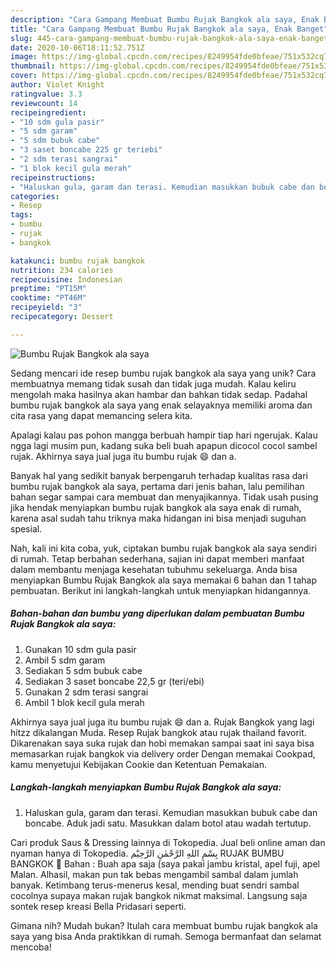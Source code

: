 ```yaml
---
description: "Cara Gampang Membuat Bumbu Rujak Bangkok ala saya, Enak Banget"
title: "Cara Gampang Membuat Bumbu Rujak Bangkok ala saya, Enak Banget"
slug: 445-cara-gampang-membuat-bumbu-rujak-bangkok-ala-saya-enak-banget
date: 2020-10-06T18:11:52.751Z
image: https://img-global.cpcdn.com/recipes/8249954fde0bfeae/751x532cq70/bumbu-rujak-bangkok-ala-saya-foto-resep-utama.jpg
thumbnail: https://img-global.cpcdn.com/recipes/8249954fde0bfeae/751x532cq70/bumbu-rujak-bangkok-ala-saya-foto-resep-utama.jpg
cover: https://img-global.cpcdn.com/recipes/8249954fde0bfeae/751x532cq70/bumbu-rujak-bangkok-ala-saya-foto-resep-utama.jpg
author: Violet Knight
ratingvalue: 3.3
reviewcount: 14
recipeingredient:
- "10 sdm gula pasir"
- "5 sdm garam"
- "5 sdm bubuk cabe"
- "3 saset boncabe 225 gr teriebi"
- "2 sdm terasi sangrai"
- "1 blok kecil gula merah"
recipeinstructions:
- "Haluskan gula, garam dan terasi. Kemudian masukkan bubuk cabe dan boncabe. Aduk jadi satu. Masukkan dalam botol atau wadah tertutup."
categories:
- Resep
tags:
- bumbu
- rujak
- bangkok

katakunci: bumbu rujak bangkok 
nutrition: 234 calories
recipecuisine: Indonesian
preptime: "PT15M"
cooktime: "PT46M"
recipeyield: "3"
recipecategory: Dessert

---
```



![Bumbu Rujak Bangkok ala saya](https://img-global.cpcdn.com/recipes/8249954fde0bfeae/751x532cq70/bumbu-rujak-bangkok-ala-saya-foto-resep-utama.jpg)

Sedang mencari ide resep bumbu rujak bangkok ala saya yang unik? Cara membuatnya memang tidak susah dan tidak juga mudah. Kalau keliru mengolah maka hasilnya akan hambar dan bahkan tidak sedap. Padahal bumbu rujak bangkok ala saya yang enak selayaknya memiliki aroma dan cita rasa yang dapat memancing selera kita.

Apalagi kalau pas pohon mangga berbuah hampir tiap hari ngerujak. Kalau ngga lagi musim pun, kadang suka beli buah apapun dicocol cocol sambel rujak. Akhirnya saya jual juga itu bumbu rujak 😄 dan a.

Banyak hal yang sedikit banyak berpengaruh terhadap kualitas rasa dari bumbu rujak bangkok ala saya, pertama dari jenis bahan, lalu pemilihan bahan segar sampai cara membuat dan menyajikannya. Tidak usah pusing jika hendak menyiapkan bumbu rujak bangkok ala saya enak di rumah, karena asal sudah tahu triknya maka hidangan ini bisa menjadi suguhan spesial.


Nah, kali ini kita coba, yuk, ciptakan bumbu rujak bangkok ala saya sendiri di rumah. Tetap berbahan sederhana, sajian ini dapat memberi manfaat dalam membantu menjaga kesehatan tubuhmu sekeluarga. Anda bisa menyiapkan Bumbu Rujak Bangkok ala saya memakai 6 bahan dan 1 tahap pembuatan. Berikut ini langkah-langkah untuk menyiapkan hidangannya.

<!--inarticleads1-->

##### Bahan-bahan dan bumbu yang diperlukan dalam pembuatan Bumbu Rujak Bangkok ala saya:

1. Gunakan 10 sdm gula pasir
1. Ambil 5 sdm garam
1. Sediakan 5 sdm bubuk cabe
1. Sediakan 3 saset boncabe 22,5 gr (teri/ebi)
1. Gunakan 2 sdm terasi sangrai
1. Ambil 1 blok kecil gula merah


Akhirnya saya jual juga itu bumbu rujak 😄 dan a. Rujak Bangkok yang lagi hitzz dikalangan Muda. Resep Rujak bangkok atau rujak thailand favorit. Dikarenakan saya suka rujak dan hobi memakan sampai saat ini saya bisa memasarkan rujak bangkok via delivery order Dengan memakai Cookpad, kamu menyetujui Kebijakan Cookie dan Ketentuan Pemakaian. 

<!--inarticleads2-->

##### Langkah-langkah menyiapkan Bumbu Rujak Bangkok ala saya:

1. Haluskan gula, garam dan terasi. Kemudian masukkan bubuk cabe dan boncabe. Aduk jadi satu. Masukkan dalam botol atau wadah tertutup.


Cari produk Saus &amp; Dressing lainnya di Tokopedia. Jual beli online aman dan nyaman hanya di Tokopedia. بِسْمِ اللهِ الرَّحْمٰنِ الرَّحِيْم RUJAK BUMBU BANGKOK 🍒 Bahan : Buah apa saja (saya pakai jambu kristal, apel fuji, apel Malan. Alhasil, makan pun tak bebas mengambil sambal dalam jumlah banyak. Ketimbang terus-menerus kesal, mending buat sendri sambal cocolnya supaya makan rujak bangkok nikmat maksimal. Langsung saja sontek resep kreasi Bella Pridasari seperti. 

Gimana nih? Mudah bukan? Itulah cara membuat bumbu rujak bangkok ala saya yang bisa Anda praktikkan di rumah. Semoga bermanfaat dan selamat mencoba!
